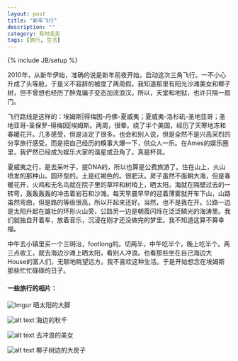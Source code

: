 ```yaml
---
layout: post
title: "新年飞行"
description: ""
category: 有时走走
tags: [旅行, 生活]
---
```

{% include JB/setup %}

2010年，从新年伊始，准确的说是新年前夜开始，启动这次三角飞行。一不小心升成了头等舱，于是义不容辞的被度了两周假。我知道那里有阳光沙滩美女和椰子树，但不曾想也经历了醉鬼骗子变态加流浪汉。所以，天堂和地狱，也许只隔一扇门。

飞行路线是这样的：埃姆斯|得梅因-丹佛-夏威夷；夏威夷-洛杉矶-圣地亚哥；圣地亚哥-圣保罗-得梅因|埃姆斯。两周，很晕。绕了半个美国，经历了天寒地冻和春暖花开。几多感受，但是淡定了很多。也会和别人说，但是全然不是兴高采烈的分享旅行感受。而是把自己经历的糗事大爆一下，供众人一乐。在Ames的娱乐圈里，我俨然已经成为娱乐大家的谐星或丑角了。真是杯具。

夏威夷之行，是去采叶子，提DNA的，所以也算是公费旅游了。住在山上，火山喷发的那种山。圆环型的。土是红褐色的。很肥沃。房子虽然不面朝大海，但是春暖花开，火鸡和无名鸟就在院子里的草坪和树梢上，晒太阳。海就在隔壁过去的一转弯，轰轰轰轰的冲击着岩石和沙滩。每天早晨早早的迎着薄雾就开车下山，山路虽然弯曲，但是路的等级很高，所以开起来还好。当然，也不是我在开。公路一边是太阳升起在雄壮的环形火山旁，公路另一边是朝霞闪烁在泛泛鳞光的海涛里。我们就独自开着车，放着音乐，沉浸在刚才还没做完的梦里。我不知道这算不算幸福。

中午去小镇里买一个三明治，footlong的。切两半，中午吃半个，晚上吃半个。两三点收工，就去海边沙滩上晒太阳，看别人冲浪。也看那些坐在自己海边大House的富人们，无聊地眺望远方。我不喜欢这种生活。于是开始想念在埃姆斯那些忙忙碌碌的日子。


#### <i class="icon-folder-open"></i>一些旅行的相片：

![Imgur](http://i.imgur.com/wfcl48O.ipg)
                                晒太阳的大脚

![alt text](http://i.imgur.com/DLNk6QA.jpg)
                                海边的秋千

![alt text](http://i.imgur.com/tdsUwWa.jpg)
                                去冲浪的美女

![alt text](http://i.imgur.com/1iceQDl.jpg)
                                椰子树边的大房子